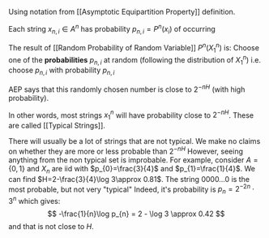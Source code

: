 Using notation from [[Asymptotic Equipartition Property]] definition.

Each string $x_{n,i}\in A^{n}$ has probability $p_{n,i}=P^{n}(x_{i})$ of occurring

The result of [[Random Probability of Random Variable]] $P^{n}(X_{1}^{n})$ is:
Choose one of the **probabilities** $p_{n,i}$ at random
(following the distribution of $X_{1}^{n}$)
i.e. choose $p_{n,i}$ with probability $p_{n,i}$

AEP says that this randomly chosen number is close to $2^{-nH}$ 
(with high probability).

In other words, most strings $x_{1}^{n}$ 
will have probability close to $2^{-nH}$.
These are called [[Typical Strings]].

There will usually be a lot of strings that are not typical.
We make no claims on whether they are more or less probable than $2^{-nH}$
However, seeing anything from the non typical set is improbable.
For example, consider $A=\{ 0,1 \}$ 
and $X_{n}$ are iid with $p_{0}=\frac{3}{4}$ and $p_{1}=\frac{1}{4}$.
We can find $H=2-\frac{3}{4}\log 3\approx 0.81$.
The string $0000\dots 0$ is the most probable, but not very "typical"
Indeed, it's probability is $p_{n}=2^{-2n}\cdot 3^{n}$ which gives:
$$
-\frac{1}{n}\log p_{n} = 2 - \log 3 \approx 0.42
$$
and that is not close to $H$.